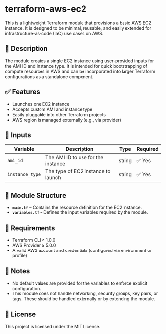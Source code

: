 # terraform-aws-ec2

This is a lightweight Terraform module that provisions a basic AWS EC2 instance. It is designed to be minimal, reusable, and easily extended for infrastructure-as-code (IaC) use cases on AWS.

## 📖 Description

The module creates a single EC2 instance using user-provided inputs for the AMI ID and instance type. It is intended for quick bootstrapping of compute resources in AWS and can be incorporated into larger Terraform configurations as a standalone component.

## ✅ Features

- Launches one EC2 instance
- Accepts custom AMI and instance type
- Easily pluggable into other Terraform projects
- AWS region is managed externally (e.g., via provider)

## 🔧 Inputs

| Variable         | Description                          | Type   | Required |
|------------------|--------------------------------------|--------|----------|
| `ami_id`         | The AMI ID to use for the instance   | string | ✅ Yes    |
| `instance_type`  | The type of EC2 instance to launch   | string | ✅ Yes    |

## 📂 Module Structure

- **`main.tf`** – Contains the resource definition for the EC2 instance.
- **`variables.tf`** – Defines the input variables required by the module.

## 🧱 Requirements

- Terraform CLI ≥ 1.0.0
- AWS Provider ≥ 5.0.0
- A valid AWS account and credentials (configured via environment or profile)

## 📝 Notes

- No default values are provided for the variables to enforce explicit configuration.
- This module does not handle networking, security groups, key pairs, or tags. These should be handled externally or by extending the module.

## 📄 License

This project is licensed under the MIT License.
